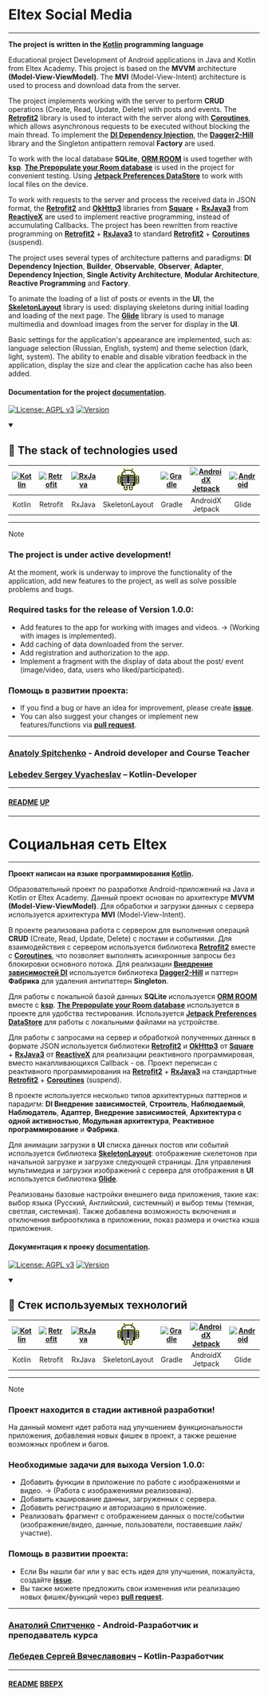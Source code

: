 # Eltex Social Media
<a name="up"></a>

---

**The project is written in the [Kotlin](https://kotlinlang.org) programming language**

Educational project Development of Android applications in Java and Kotlin from Eltex Academy.
This project is based on the **MVVM** architecture **(Model-View-ViewModel)**.
The **MVI** (Model-View-Intent) architecture is used to process and download data from the server.

The project implements working with the server to perform **CRUD** operations (Create, Read, Update, Delete) with posts and events.
The [**Retrofit2**](https://github.com/square/retrofit) library is used to interact with the server along with [**Coroutines**](https://github.com/Kotlin/kotlinx.coroutines ), which allows asynchronous requests to be executed without blocking the main thread.
To implement the [**DI Dependency Injection**](https://developer.android.com/training/dependency-injection), the [**Dagger2-Hill**](https://developer.android.com/training/dependency-injection/hilt-android) library and the Singleton antipattern removal **Factory** are used.

To work with the local database **SQLite**, **[ORM ROOM](https://developer.android.com/training/data-storage/room)** is used together with **[ksp](https://developer.android.com/jetpack/androidx/releases/room)**.
**[The Prepopulate your Room database](https://developer.android.com/training/data-storage/room/prepopulate)** is used in the project for convenient testing.
Using **[Jetpack Preferences DataStore](https://developer.android.com/topic/libraries/architecture/datastore)** to work with local files on the device.

To work with requests to the server and process the received data in JSON format, the **[Retrofit2](https://github.com/square/retrofit)** and **[OkHttp3](https://github.com/square/okhttp)** libraries from **[Square](https://github.com/square)** + **[RxJava3](https://github.com/ReactiveX/RxJava)** from **[ReactiveX](https://github.com/ReactiveX)** are used to implement reactive programming, instead of accumulating Callbacks. The project has been rewritten from reactive programming on **[Retrofit2](https://github.com/square/retrofit)** + **[RxJava3](https://github.com/ReactiveX/RxJava)** to standard **[Retrofit2](https://github.com/square/retrofit)** + **[Coroutines](https://github.com/Kotlin/kotlinx.coroutines)** (suspend).

The project uses several types of architecture patterns and paradigms: **DI Dependency Injection**, **Builder**, **Observable**, **Observer**, **Adapter**, **Dependency Injection**, **Single Activity Architecture**, **Modular Architecture**, **Reactive Programming** and **Factory**.

To animate the loading of a list of posts or events in the **UI**, the [**SkeletonLayout**](https://github.com/Faltenreich/SkeletonLayout) library is used: displaying skeletons during initial loading and loading of the next page.
The [**Glide**](https://github.com/bumptech/glide) library is used to manage multimedia and download images from the server for display in the **UI**.

Basic settings for the application's appearance are implemented, such as: language selection (Russian, English, system) and theme selection (dark, light, system). The ability to enable and disable vibration feedback in the application, display the size and clear the application cache has also been added.

#### Documentation for the project [**documentation**](documentation/documentation.md).

[![License: AGPL v3](https://img.shields.io/badge/License-AGPL%20v3-blue.svg)](https://www.gnu.org/licenses/agpl-3.0)
[![Version](https://img.shields.io/badge/Version-0.21.0-green.svg)](https://github.com/LebedevSergeyVach/EltexSocialMedia/releases/tag/v0.21.0)

<details open="open">
    <summary><h2>🚀 The stack of technologies used</h2></summary>

| [<img src="https://cdn.jsdelivr.net/gh/devicons/devicon/icons/kotlin/kotlin-original.svg" width="45" height="45" alt="Kotlin" />](https://kotlinlang.org/) | [<img src="https://uploads-ssl.webflow.com/60996f3af06ca2ff488a7bfb/60a269bf446a85794a4d3b6b_Retrofit.jpg" width="45" height="45" alt="Retrofit" />](https://square.github.io/retrofit/) | [<img src="https://static.cdnlogo.com/logos/r/27/reactivex.svg" width="45" height="45" alt="RxJava" />](https://reactivex.io/) | [<img src="https://raw.githubusercontent.com/Faltenreich/SkeletonLayout/refs/heads/develop/images/android.png" width="45" height="45" alt="SkeletonLayout" />](https://github.com/Faltenreich/SkeletonLayout) | [<img src="https://cdn.jsdelivr.net/gh/devicons/devicon/icons/gradle/gradle-original.svg" width="45" height="45" alt="Gradle" />](https://gradle.org/) | [<img src="https://services.google.com/fh/files/emails/android_dev_newsletter_feb_image3.png" width="45" height="45" alt="AndroidX Jetpack" />](https://developer.android.com/jetpack) | [<img src="https://s3.amazonaws.com/playstore/images/60bb08c2fc6d0bddb91e0e3553dcdb48" width="45" height="45" alt="Android" />](https://github.com/bumptech/glide?tab=readme-ov-file) |
|:----------------------------------------------------------------------------------------------------------------------------------------------------------:|:----------------------------------------------------------------------------------------------------------------------------------------------------------------------------------------:|:------------------------------------------------------------------------------------------------------------------------------:|:-------------------------------------------------------------------------------------------------------------------------------------------------------------------------------------------------------------:|:------------------------------------------------------------------------------------------------------------------------------------------------------:|:--------------------------------------------------------------------------------------------------------------------------------------------------------------------------------------:|:-------------------------------------------------------------------------------------------------------------------------------------------------------------------------------------:|
|                                                                           Kotlin                                                                           |                                                                                         Retrofit                                                                                         |                                                             RxJava                                                             |                                                                                                SkeletonLayout                                                                                                 |                                                                         Gradle                                                                         |                                                                                    AndroidX Jetpack                                                                                    |                                                                                         Glide                                                                                         |

</details>

---

> [!NOTE]
> ### **The project is under active development!**
>
> At the moment, work is underway to improve the functionality of the application, add new features to the project, as well as solve possible problems and bugs.
>
> ### Required tasks for the release of Version 1.0.0:
> - Add features to the app for working with images and videos. -> (Working with images is implemented).
> - Add caching of data downloaded from the server.
> - Add registration and authorization to the app.
> - Implement a fragment with the display of data about the post/ event (image/video, data, users who liked/participated).
>
> ### Помощь в развитии проекта:
> - If you find a bug or have an idea for improvement, please create [**issue**](https://github.com/LebedevSergeyVach/EltexSocialMedia/issues).
> - You can also suggest your changes or implement new features/functions via [**pull request**](https://github.com/LebedevSergeyVach/EltexSocialMedia/pulls).


---

### [Anatoly Spitchenko](https://gitflic.ru/user/onotole) - Android developer and Course Teacher

### [Lebedev Sergey Vyacheslav](https://github.com/LebedevSergeyVach) – Kotlin-Developer

---

#### [README](README.md) [UP](#up)

---

# Социальная сеть Eltex
<a name="вверх"></a>

---

**Проект написан на языке программирования [Kotlin](https://kotlinlang.org).**

Образовательный проект по разработке Android-приложений на Java и Kotlin от Eltex Academy.
Данный проект основан по архитектуре **MVVM** **(Model-View-ViewModel)**.
Для обработки и загрузки данных с сервера используется архитектура **MVI** (Model-View-Intent).

В проекте реализована работа с сервером для выполнения операций **CRUD** (Create, Read, Update, Delete) с постами и событиями.
Для взаимодействия с сервером используется библиотека [**Retrofit2**](https://github.com/square/retrofit) вместе с [**Coroutines**](https://github.com/Kotlin/kotlinx.coroutines), что позволяет выполнять асинхронные запросы без блокировки основного потока.
Для реализации [**Внедрение зависимостей DI**](https://developer.android.com/training/dependency-injection) используется библиотека [**Dagger2-Hill**](https://developer.android.com/training/dependency-injection/hilt-android) и паттерн **Фабрика** для удаления антипаттерн **Singleton**.

Для работы с локальной базой данных **SQLite** используется **[ORM ROOM](https://developer.android.com/training/data-storage/room)** вместе с **[ksp](https://developer.android.com/jetpack/androidx/releases/room)**.
**[The Prepopulate your Room database](https://developer.android.com/training/data-storage/room/prepopulate)** используется в проекте для удобства тестирования.
Используется **[Jetpack Preferences DataStore](https://developer.android.com/topic/libraries/architecture/datastore)** для работы с локальными файлами на устройстве.

Для работы с запросами на сервер и обработкой полученных данных в формате JSON используется библиотеки **[Retrofit2](https://github.com/square/retrofit)** и **[OkHttp3](https://github.com/square/okhttp)** от **[Square](https://github.com/square)** + **[RxJava3](https://github.com/ReactiveX/RxJava)** от **[ReactiveX](https://github.com/ReactiveX)** для реализации реактивного программировая, вместо накапливающихся Callback - ов. Проект переписан с реактивного программирования на **[Retrofit2](https://github.com/square/retrofit)** + **[RxJava3](https://github.com/ReactiveX/RxJava)** на стандартные **[Retrofit2](https://github.com/square/retrofit)** + **[Coroutines](https://github.com/Kotlin/kotlinx.coroutines)** (suspend).

В проекте используется несколько типов архитектурных паттернов и парадигм: **DI Внедрение зависимостей**, **Строитель**, **Наблюдаемый**, **Наблюдатель**, **Адаптер**, **Внедрение зависимостей**, **Архитектура с одной активностью**, **Модульная архитектура**, **Реактивное программирование** и **Фабрика**.

Для анимации загрузки в **UI** списка данных постов или событий используется библиотека [**SkeletonLayout**](https://github.com/Faltenreich/SkeletonLayout): отображение скелетонов при начальной загрузке и загрузке следующей страницы.
Для управления мультимедиа и загрузки изображений с сервера для отображения в **UI** используется библиотека [**Glide**](https://github.com/bumptech/glide).

Реализованы базовые настройки внешнего вида приложения, такие как: выбор языка (Русский, Английский, системный) и выбор темы (темная, светлая, системная). Также добавлена возможность включения и отключения виброотклика в приложении, показ размера и очистка кэша приложения.

#### Документация к проеку [**documentation**](documentation/documentation.md).

[![License: AGPL v3](https://img.shields.io/badge/License-AGPL%20v3-blue.svg)](https://www.gnu.org/licenses/agpl-3.0)
[![Version](https://img.shields.io/badge/Version-0.21.0-green.svg)](https://github.com/LebedevSergeyVach/EltexSocialMedia/releases/tag/v0.21.0)

<details open="open">
    <summary><h2>🚀 Стек используемых технологий</h2></summary>

| [<img src="https://cdn.jsdelivr.net/gh/devicons/devicon/icons/kotlin/kotlin-original.svg" width="45" height="45" alt="Kotlin" />](https://kotlinlang.org/) | [<img src="https://uploads-ssl.webflow.com/60996f3af06ca2ff488a7bfb/60a269bf446a85794a4d3b6b_Retrofit.jpg" width="45" height="45" alt="Retrofit" />](https://square.github.io/retrofit/) | [<img src="https://static.cdnlogo.com/logos/r/27/reactivex.svg" width="45" height="45" alt="RxJava" />](https://reactivex.io/) | [<img src="https://raw.githubusercontent.com/Faltenreich/SkeletonLayout/refs/heads/develop/images/android.png" width="45" height="45" alt="SkeletonLayout" />](https://github.com/Faltenreich/SkeletonLayout) | [<img src="https://cdn.jsdelivr.net/gh/devicons/devicon/icons/gradle/gradle-original.svg" width="45" height="45" alt="Gradle" />](https://gradle.org/) | [<img src="https://services.google.com/fh/files/emails/android_dev_newsletter_feb_image3.png" width="45" height="45" alt="AndroidX Jetpack" />](https://developer.android.com/jetpack) | [<img src="https://s3.amazonaws.com/playstore/images/60bb08c2fc6d0bddb91e0e3553dcdb48" width="45" height="45" alt="Android" />](https://github.com/bumptech/glide?tab=readme-ov-file) |
|:----------------------------------------------------------------------------------------------------------------------------------------------------------:|:----------------------------------------------------------------------------------------------------------------------------------------------------------------------------------------:|:------------------------------------------------------------------------------------------------------------------------------:|:-------------------------------------------------------------------------------------------------------------------------------------------------------------------------------------------------------------:|:------------------------------------------------------------------------------------------------------------------------------------------------------:|:--------------------------------------------------------------------------------------------------------------------------------------------------------------------------------------:|:-------------------------------------------------------------------------------------------------------------------------------------------------------------------------------------:|
|                                                                           Kotlin                                                                           |                                                                                         Retrofit                                                                                         |                                                             RxJava                                                             |                                                                                                SkeletonLayout                                                                                                 |                                                                         Gradle                                                                         |                                                                                    AndroidX Jetpack                                                                                    |                                                                                         Glide                                                                                         |

</details>

---

> [!NOTE]  
> ### **Проект находится в стадии активной разработки!**
>
> На данный момент идет работа над улучшением функциональности приложения, добавления новых фишек в проект, а также решение возможных проблем и багов.
> 
> ### Необходимые задачи для выхода Version 1.0.0:
> - Добавить функции в приложение по работе с изображениями и видео. -> (Работа с изображениями реализована).
> - Добавить кэширование данных, загруженных с сервера.
> - Добавить регистрацию и авторизацию в приложение.
> - Реализовать фрагмент с отображением данных о посте/событии (изображение/видео, данные, пользователи, поставевшие лайк/участие).
>
> ### Помощь в развитии проекта:
> - Если Вы нашли баг или у вас есть идея для улучшения, пожалуйста, создайте [**issue**](https://github.com/LebedevSergeyVach/EltexSocialMedia/issues).
> - Вы также можете предложить свои изменения или реализацию новых фишек/функций через [**pull request**](https://github.com/LebedevSergeyVach/EltexSocialMedia/pulls).

---

### [Анатолий Спитченко](https://gitflic.ru/user/onotole) - Android-Разработчик и преподаватель курса

### [Лебедев Сергей Вячеславович](https://github.com/LebedevSergeyVach) – Kotlin-Разработчик

---

#### [README](README.md) [ВВЕРХ](#вверх)
